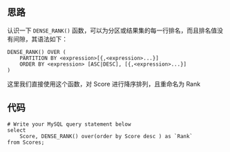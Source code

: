 ## 思路

认识一下 `DENSE_RANK()` 函数，可以为分区或结果集的每一行排名，而且排名值没有间隙，其语法如下：

```mysql
DENSE_RANK() OVER (
    PARTITION BY <expression>[{,<expression>...}]
    ORDER BY <expression> [ASC|DESC], [{,<expression>...}]
) 
```

这里我们直接使用这个函数，对 Score 进行降序排列，且重命名为 Rank

## 代码

```mysql
# Write your MySQL query statement below
select 
    Score, DENSE_RANK() over(order by Score desc ) as `Rank`
from Scores;
```

